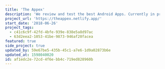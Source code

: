 ```yaml
---
title: 'The Appex'
description: 'We review and test the best Android Apps. Currently in pre-launch.'
project_url: 'https://theappex.netlify.app/'
start_date: '2018-06-26'
project_tags:
  - c41c6c9f-42fd-4bfe-939e-838e5a8d97ac
  - 63d2eea2-1053-41be-9873-946af20facea
featured: true
side_project: true
updated_by: 59e67be5-435b-45c1-a7e6-1d9a02873b6e
updated_at: 1598040020
id: af1edc2e-72cd-4f6e-bb4c-719ed828960b
---
```

